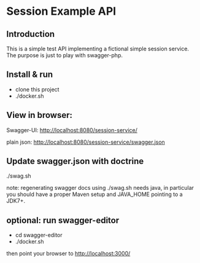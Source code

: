 Session Example API
=======================

Introduction
------------
This is a simple test API implementing a fictional simple session
service. The purpose is just to play with swagger-php.

Install & run
-------------

* clone this project
* ./docker.sh

View in browser:
----------------

Swagger-UI:
[http://localhost:8080/session-service/](http://localhost:8080/session-service/)

plain json:
[http://localhost:8080/session-service/swagger.json](http://localhost:8080/session-service/swagger.json)


Update swagger.json with doctrine
-------------------------------------------
./swag.sh

note: regenerating swagger docs using ./swag.sh needs java, in particular
you should have a proper Maven setup and JAVA_HOME pointing to a JDK7+.


optional: run swagger-editor
----------------------------

* cd swagger-editor
* ./docker.sh

then point your browser to [http://localhost:3000/](http://localhost:3000/)
